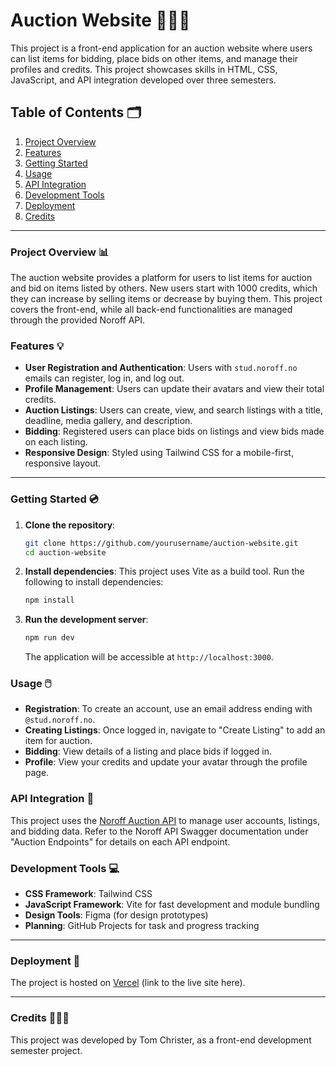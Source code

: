 # Auction Website 🙋🏼‍♂️

This project is a front-end application for an auction website where users can list items for bidding, place bids on other items, and manage their profiles and credits. This project showcases skills in HTML, CSS, JavaScript, and API integration developed over three semesters.

## Table of Contents 🗂️
1. [Project Overview](#project-overview)
2. [Features](#features)
3. [Getting Started](#getting-started)
4. [Usage](#usage)
5. [API Integration](#api-integration)
6. [Development Tools](#development-tools)
7. [Deployment](#deployment)
8. [Credits](#credits)

---

### Project Overview  📊

The auction website provides a platform for users to list items for auction and bid on items listed by others. New users start with 1000 credits, which they can increase by selling items or decrease by buying them. This project covers the front-end, while all back-end functionalities are managed through the provided Noroff API.

### Features 💡

- **User Registration and Authentication**: Users with `stud.noroff.no` emails can register, log in, and log out.
- **Profile Management**: Users can update their avatars and view their total credits.
- **Auction Listings**: Users can create, view, and search listings with a title, deadline, media gallery, and description.
- **Bidding**: Registered users can place bids on listings and view bids made on each listing.
- **Responsive Design**: Styled using Tailwind CSS for a mobile-first, responsive layout.

---

### Getting Started 💿

1. **Clone the repository**:
    ```bash
    git clone https://github.com/yourusername/auction-website.git
    cd auction-website
    ```

2. **Install dependencies**:
   This project uses Vite as a build tool. Run the following to install dependencies:
    ```bash
    npm install
    ```

3. **Run the development server**:
    ```bash
    npm run dev
    ```
   The application will be accessible at `http://localhost:3000`.

### Usage 🖱️

- **Registration**: To create an account, use an email address ending with `@stud.noroff.no`.
- **Creating Listings**: Once logged in, navigate to "Create Listing" to add an item for auction.
- **Bidding**: View details of a listing and place bids if logged in.
- **Profile**: View your credits and update your avatar through the profile page.

### API Integration 🔌

This project uses the [Noroff Auction API](https://api.noroff.dev) to manage user accounts, listings, and bidding data. Refer to the Noroff API Swagger documentation under "Auction Endpoints" for details on each API endpoint.

### Development Tools 💻

- **CSS Framework**: Tailwind CSS
- **JavaScript Framework**: Vite for fast development and module bundling
- **Design Tools**: Figma (for design prototypes)
- **Planning**: GitHub Projects for task and progress tracking

---

### Deployment 📱

The project is hosted on [Vercel](#) (link to the live site here).

---

### Credits 👨🏼‍🎓

This project was developed by Tom Christer, as a front-end development semester project.

